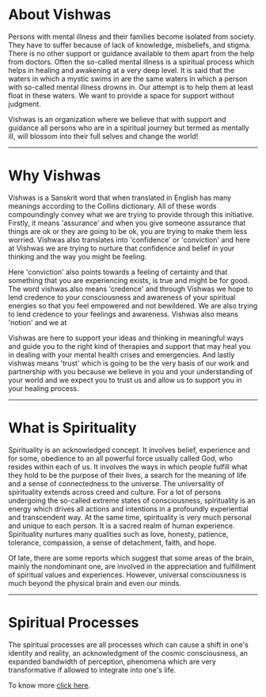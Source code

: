 # About Vishwas

Persons with mental illness and their families become isolated from society. They have to suffer because of lack of knowledge, misbeliefs, and stigma. There is no other support or guidance available to them apart from the help from doctors. Often the so-called mental illness is a spiritual process which helps in healing and awakening at a very deep level. It is said that the waters in which a mystic swims in are the same waters in which a person with so-called mental illness drowns in. Our attempt is to help them at least float in these waters. We want to provide a space for support without judgment.

Vishwas is an organization where we believe that with support and guidance all persons who are in a spiritual journey but termed as mentally ill, will blossom into their full selves and change the world!

---

# Why Vishwas

Vishwas is a Sanskrit word that when translated in English has many meanings according to the Collins dictionary. All of these words compoundingly convey what we are trying to provide through this initiative. Firstly, it means 'assurance' and when you give someone assurance that things are ok or they are going to be ok, you are trying to make them less worried. Vishwas also translates into 'confidence' or 'conviction' and here at Vishwas we are trying to nurture that confidence and belief in your thinking and the way you might be feeling.

<!--more-->

Here 'conviction' also points towards a feeling of certainty and that something that you are experiencing exists, is true and might be for good. The word vishwas also means 'credence' and through Vishwas we hope to lend credence to your consciousness and awareness of your spiritual energies so that you feel empowered and not bewildered. We are also trying to lend credence to your feelings and awareness. Vishwas also means 'notion' and we at 

Vishwas are here to support your ideas and thinking in meaningful ways and guide you to the right kind of therapies and support that may heal you in dealing with your mental health crises and emergencies. And lastly vishwas means 'trust' which is going to be the very basis of our work and partnership with you because we believe in you and your understanding of your world and we expect you to trust us and allow us to support you in your healing process. 

---

# What is Spirituality

Spirituality is an acknowledged concept. It involves belief, experience and for some, obedience to an all powerful force usually called God, who resides within each of us.  It involves the ways in which people fulfill what they hold to be the purpose of their lives, a search for the meaning of life and a sense of connectedness to the universe. The universality of spirituality extends across creed and culture. For a lot of persons undergoing the so-called extreme states of consciousness, spirituality is an energy which drives all actions and intentions in a profoundly experiential and transcendent way. At the same time, spirituality is very much personal and unique to each person. It is a sacred realm of human experience. Spirituality nurtures many  qualities such as love, honesty, patience, tolerance, compassion, a sense of detachment, faith, and hope.

Of late, there are some reports which suggest that some areas of the brain, mainly the nondominant one, are involved in the appreciation and fulfillment of spiritual values and experiences. However, universal consciousness is much beyond the physical brain and even our minds.

---

# Spiritual Processes

The spiritual processes are all processes which can cause a shift in one's identity and reality, an acknowledgment of the cosmic consciousness, an expanded bandwidth of perception, phenomena which are very transformative if allowed to integrate into one's life.

To know more [click here](%nodeLink%spiritual-processes/).

